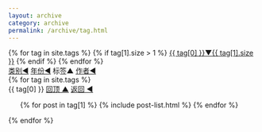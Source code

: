 ```yaml
---
layout: archive
category: archive
permalink: /archive/tag.html
---
```


<div class="tiles">
    <div>
    {% for tag in site.tags %} 
        {% if tag[1].size > 1 %}
            <a href="#{{ tag[0] }}" class="btn-success"> {{ tag[0] }}▼{{ tag[1].size }}</a> 
        {% endif %}
    {% endfor %}
    </div>
    <div>
        <a href="/archive/category.html" class="btn-inverse">类别◄</a>
        <a href="/archive/year.html" class="btn-inverse">年份◄</a>
        <span class="btn">标签▲</span>
        <a href="/archive/author.html" class="btn-inverse">作者◄</a>
    </div>
    {% for tag in site.tags %} 
    <div>
        <a name="{{ tag[0] }}" class="btn-success">{{ tag[0] }}</a>
        <a href="javascript:scroll(0,0)"  class="btn-inverse">回顶 ▲</a>
        <a href="javascript:history.back()"  class="btn-inverse">返回 ◄</a>
    </div>
    <ol class="archive-list" reversed>
        {% for post in tag[1] %} 
            {% include post-list.html %}
        {% endfor %}
    </ol>
    {% endfor %}
    
</div>

